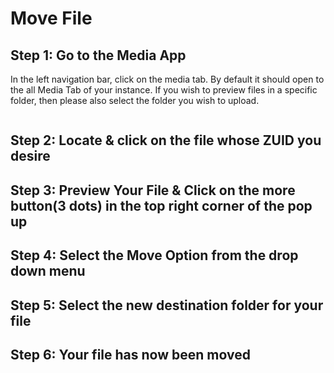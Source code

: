 # Move File

## Step 1: Go to the Media App

In the left navigation bar, click on the media tab. By default it should open to the all Media Tab of your instance. If you wish to preview files in a specific folder, then please also select the folder you wish to upload.

<figure><img src="https://files.gitbook.com/v0/b/gitbook-x-prod.appspot.com/o/spaces%2F-LKUXrO8I7u5ufn3Lefn%2Fuploads%2FxK7hAme2xyOJQzuvWZqq%2FScreen%20Shot%202022-10-26%20at%203.24.45%20PM.png?alt=media&#x26;token=73e3c2bc-474e-4f18-ae9f-a2fb3effffbd" alt=""><figcaption></figcaption></figure>

## Step 2: Locate & click on the file whose ZUID you desire

## Step 3: Preview Your File & Click on the more button(3 dots) in the top right corner of the pop up

## Step 4: Select the Move Option from the drop down menu

## Step 5: Select the new destination folder for your file



## Step 6:  Your file has now been moved
